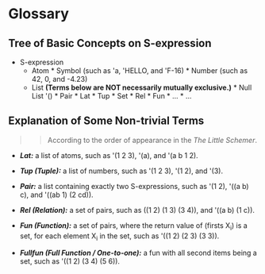 # Glossary

## Tree of Basic Concepts on S-expression

* S-expression
  * Atom
        * Symbol (such as 'a, 'HELLO, and 'F-16)
        * Number (such as 42, 0, and -4.23)
  * List **(Terms below are NOT necessarily mutually exclusive.)**
        * Null List '()
        * Pair
        * Lat
        * Tup
        * Set
             * Rel
             * Fun
             * ...
        * ...

## Explanation of Some Non-trivial Terms
>> According to the order of appearance in the *The Little Schemer*.

* **_Lat:_**
	a list of atoms, such as '(1 2 3), '(a), and '(a b 1 2).

* **_Tup (Tuple):_**
	a list of numbers, such as '(1 2 3), '(1 2), and '(3).

* **_Pair:_**
	a list containing exactly two S-expressions,
	such as '(1 2), '((a b) c), and '((ab 1) (2 cd)).

* **_Rel (Relation):_**
	a set of pairs, such as ((1 2) (1 3) (3 4)), and '((a b) (1 c)).

* **_Fun (Function):_**
	a set of pairs, where the return value of (firsts X<sub>i</sub>)
	is a set, for each element X<sub>i</sub> in the set, such as '((1 2) (2 3) (3 3)).

* **_Fullfun (Full Function / One-to-one):_**
	a fun with all second items being a set, such as '((1 2) (3 4) (5 6)).
